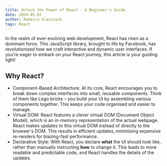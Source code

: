 ```yaml
---
title: Unlock the Power of React - A Beginner's Guide
date: 2024-05-02
author: Rebecca Glasscock
tags: React
---
```


In the realm of ever-evolving web development, React has risen as a dominant force. This JavaScript library, brought to life by Facebook, has revolutionised how we craft interactive and dynamic user interfaces. If you're eager to embark on your React journey, this article is your guiding light!

## Why React?

- Component-Based Architecture: At its core, React encourages you to break down complex interfaces into small, reusable components. Think of them like Lego bricks – you build your UI by assembling various components together. This keeps your code organised and easier to manage.
- Virtual DOM: React features a clever virtual DOM (Document Object Model), which is an in-memory representation of the actual webpage. React makes updates to this virtual DOM instead of directly to the browser's DOM. This results in efficient updates, minimising expensive re-renders for blazing-fast performance.
- Declarative Style: With React, you declare **what** the UI should look like, rather than manually instructing **how** to change it. This leads to more readable and predictable code, and React handles the details of the updates.
